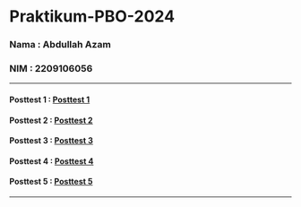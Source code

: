 # Praktikum-PBO-2024
### Nama : Abdullah Azam
### NIM  : 2209106056
---
#### Posttest 1 : [Posttest 1](https://github.com/azamkan/Praktikum-PBO-2024/tree/main/Posttest-1)
#### Posttest 2 : [Posttest 2](https://github.com/azamkan/Praktikum-PBO-2024/tree/main/Posttest-2)
#### Posttest 3 : [Posttest 3](https://github.com/azamkan/Praktikum-PBO-2024/tree/main/Posttest-3)
#### Posttest 4 : [Posttest 4](https://github.com/azamkan/Praktikum-PBO-2024/tree/main/Posttest-4)
#### Posttest 5 : [Posttest 5](https://github.com/azamkan/Praktikum-PBO-2024/tree/main/Posttest-5)

---